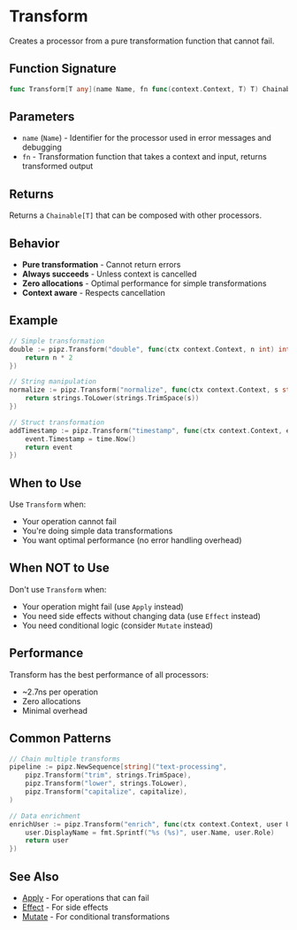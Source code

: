 # Transform

Creates a processor from a pure transformation function that cannot fail.

## Function Signature

```go
func Transform[T any](name Name, fn func(context.Context, T) T) Chainable[T]
```

## Parameters

- `name` (`Name`) - Identifier for the processor used in error messages and debugging
- `fn` - Transformation function that takes a context and input, returns transformed output

## Returns

Returns a `Chainable[T]` that can be composed with other processors.

## Behavior

- **Pure transformation** - Cannot return errors
- **Always succeeds** - Unless context is cancelled
- **Zero allocations** - Optimal performance for simple transformations
- **Context aware** - Respects cancellation

## Example

```go
// Simple transformation
double := pipz.Transform("double", func(ctx context.Context, n int) int {
    return n * 2
})

// String manipulation
normalize := pipz.Transform("normalize", func(ctx context.Context, s string) string {
    return strings.ToLower(strings.TrimSpace(s))
})

// Struct transformation
addTimestamp := pipz.Transform("timestamp", func(ctx context.Context, event Event) Event {
    event.Timestamp = time.Now()
    return event
})
```

## When to Use

Use `Transform` when:
- Your operation cannot fail
- You're doing simple data transformations
- You want optimal performance (no error handling overhead)

## When NOT to Use

Don't use `Transform` when:
- Your operation might fail (use `Apply` instead)
- You need side effects without changing data (use `Effect` instead)
- You need conditional logic (consider `Mutate` instead)

## Performance

Transform has the best performance of all processors:
- ~2.7ns per operation
- Zero allocations
- Minimal overhead

## Common Patterns

```go
// Chain multiple transforms
pipeline := pipz.NewSequence[string]("text-processing",
    pipz.Transform("trim", strings.TrimSpace),
    pipz.Transform("lower", strings.ToLower),
    pipz.Transform("capitalize", capitalize),
)

// Data enrichment
enrichUser := pipz.Transform("enrich", func(ctx context.Context, user User) User {
    user.DisplayName = fmt.Sprintf("%s (%s)", user.Name, user.Role)
    return user
})
```

## See Also

- [Apply](./apply.md) - For operations that can fail
- [Effect](./effect.md) - For side effects
- [Mutate](./mutate.md) - For conditional transformations